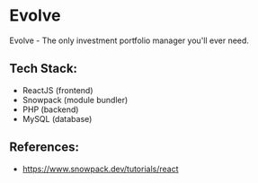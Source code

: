 # Evolve
Evolve - The only investment portfolio manager you'll ever need.

## Tech Stack:

- ReactJS (frontend)
- Snowpack (module bundler)
- PHP (backend)
- MySQL (database)


## References:

- https://www.snowpack.dev/tutorials/react
